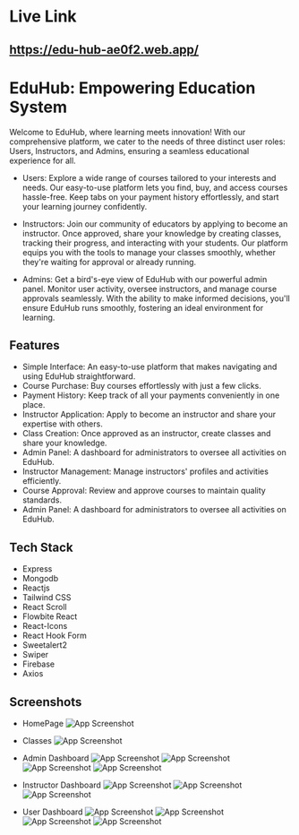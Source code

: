 
# Live Link
## https://edu-hub-ae0f2.web.app/




# EduHub: Empowering Education System

Welcome to EduHub, where learning meets innovation! With our comprehensive platform, we cater to the needs of three distinct user roles: Users, Instructors, and Admins, ensuring a seamless educational experience for all.

*  Users:
Explore a wide range of courses tailored to your interests and needs. Our easy-to-use platform lets you find, buy, and access courses hassle-free. Keep tabs on your payment history effortlessly, and start your learning journey confidently.

* Instructors:
Join our community of educators by applying to become an instructor. Once approved, share your knowledge by creating classes, tracking their progress, and interacting with your students. Our platform equips you with the tools to manage your classes smoothly, whether they're waiting for approval or already running.

*  Admins:
Get a bird's-eye view of EduHub with our powerful admin panel. Monitor user activity, oversee instructors, and manage course approvals seamlessly. With the ability to make informed decisions, you'll ensure EduHub runs smoothly, fostering an ideal environment for learning.




## Features

- Simple Interface: An easy-to-use platform that makes navigating and using EduHub straightforward.
- Course Purchase: Buy courses effortlessly with just a few clicks.
- Payment History: Keep track of all your payments conveniently in one place.
- Instructor Application: Apply to become an instructor and share your expertise with others.
- Class Creation: Once approved as an instructor, create classes and share your knowledge.
- Admin Panel: A dashboard for administrators to oversee all activities on EduHub.
- Instructor Management: Manage instructors' profiles and activities efficiently.
- Course Approval: Review and approve courses to maintain quality standards.
- Admin Panel: A dashboard for administrators to oversee all activities on EduHub.


## Tech Stack


* Express
* Mongodb
* Reactjs
* Tailwind CSS
* React Scroll
* Flowbite React
* React-Icons
* React Hook Form
* Sweetalert2
* Swiper
* Firebase
* Axios

## Screenshots
- HomePage
![App Screenshot](https://i.ibb.co/rs9Z7Gt/home.png)
- Classes
![App Screenshot](https://i.ibb.co/4Spc981/class.png)


- Admin Dashboard
![App Screenshot](https://i.ibb.co/dPcjpnQ/admin-home.png)
![App Screenshot](https://i.ibb.co/Ctqj1Sv/admin-manage-class.png)
![App Screenshot](https://i.ibb.co/gMpVV15/admin-user.png)
![App Screenshot](https://i.ibb.co/Lp5W2mP/admin-application.png)

- Instructor Dashboard
![App Screenshot](https://i.ibb.co/nn42ccZ/ins-myclass.png)
![App Screenshot](https://i.ibb.co/98sBycF/instructor-add-class.pngg)
![App Screenshot](https://i.ibb.co/7Qj1CTV/ins-pend.png)


- User Dashboard
![App Screenshot](https://i.ibb.co/H7KpKP2/user-enroll-course.png)
![App Screenshot](https://i.ibb.co/CKxPYTr/user-select-course.png)
![App Screenshot](https://i.ibb.co/FHYkhM9/user-pay.png)
![App Screenshot](https://i.ibb.co/D7CrFm2/user-application.png)











